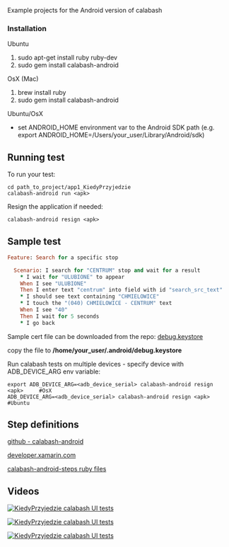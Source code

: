 Example projects for the Android version of calabash

### Installation
Ubuntu

1. sudo apt-get install ruby ruby-dev
2. sudo gem install calabash-android

OsX (Mac)

1. brew install ruby
2. sudo gem install calabash-android

Ubuntu/OsX
* set ANDROID_HOME environment var to the Android SDK path (e.g. export ANDROID_HOME=/Users/your_user/Library/Android/sdk)

Running test
------------
To run your test:

    cd path_to_project/app1_KiedyPrzyjedzie
    calabash-android run <apk>

Resign the application if needed:

    calabash-android resign <apk>

Sample test
-----------
```ruby
Feature: Search for a specific stop

  Scenario: I search for "CENTRUM" stop and wait for a result
    * I wait for "ULUBIONE" to appear
    When I see "ULUBIONE"
    Then I enter text "centrum" into field with id "search_src_text"
    * I should see text containing "CHMIELOWICE"
    * I touch the "(040) CHMIELOWICE - CENTRUM" text
    When I see "40"
    Then I wait for 5 seconds
    * I go back
```

Sample cert file can be downloaded from the repo: [debug.keystore](https://github.com/kosiara/calabash-android-example-projects/raw/master/certs/debug.keystore)

copy the file to **/home/your_user/.android/debug.keystore**

Run calabash tests on multiple devices - specify device with ADB_DEVICE_ARG env variable:

    export ADB_DEVICE_ARG=<adb_device_serial> calabash-android resign <apk>     #OsX
    ADB_DEVICE_ARG=<adb_device_serial> calabash-android resign <apk>     #Ubuntu
    

Step definitions
----------------

[github - calabash-android](https://github.com/calabash/calabash-android/blob/master/ruby-gem/lib/calabash-android/canned_steps.md)

[developer.xamarin.com](https://developer.xamarin.com/guides/testcloud/calabash/calabash-predefined-steps)

[calabash-android-steps ruby files](https://github.com/calabash/calabash-android/tree/master/ruby-gem/lib/calabash-android/steps)

Videos
------

[![KiedyPrzyjedzie calabash UI tests](http://img.youtube.com/vi/rOpjMLlK0Fg/0.jpg)](https://youtu.be/rOpjMLlK0Fg "KiedyPrzyjedzie calabash UI tests")

[![KiedyPrzyjedzie calabash UI tests](http://img.youtube.com/vi/FsHc8pWcSDM/0.jpg)](https://youtu.be/FsHc8pWcSDM "StxIntranet calabash UI tests")

[![KiedyPrzyjedzie calabash UI tests](http://img.youtube.com/vi/Lzp4HW-Wm0k/0.jpg)](https://youtu.be/Lzp4HW-Wm0k "StxIntranet calabash")
